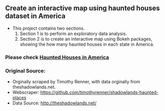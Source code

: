 ## Create an interactive map using haunted houses dataset in America
- This project contains two sections. 
  1. Section 1 is to perform an exploratory data analysis. 
  2. Section 2 is to create an interactive map using Bokeh packages, showing the how many haunted houses in each state in America.

### Please check [Haunted Houses in America](https://github.com/curlycuckoo/Bokeh-Map-Haunted-Houses-America/blob/e7e3ebd70f3b2629dcbad3d6d12521040c24e5c9/haunted_houses.html)

### Original Source:
- Orginally scraped by Timothy Renner, with data orginally from theshadowlands.net.
- Webscraper: https://github.com/timothyrenner/shadowlands-haunted-places
- Data Source: http://theshadowlands.net/



